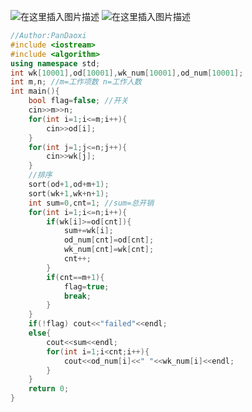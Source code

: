 ![在这里插入图片描述](https://pic.2ge.org/cdn/?url=https://img-blog.csdnimg.cn/b5c37f2e21974a9a8a8511054063ec67.png?x-oss-process=image/watermark,type_d3F5LXplbmhlaQ,shadow_50,text_Q1NETiBA5r2Y6YGT54a5,size_20,color_FFFFFF,t_70,g_se,x_16)
![在这里插入图片描述](https://pic.2ge.org/cdn/?url=https://img-blog.csdnimg.cn/9a5b3fe54bde4d00a4f0580be53e98ff.png)

```cpp
//Author:PanDaoxi
#include <iostream>
#include <algorithm> 
using namespace std;
int wk[10001],od[10001],wk_num[10001],od_num[10001];
int m,n; //m=工作项数 n=工作人数 
int main(){
	bool flag=false; //开关
	cin>>m>>n;
	for(int i=1;i<=m;i++){
		cin>>od[i];
	} 
	for(int j=1;j<=n;j++){
		cin>>wk[j];
	}
	//排序
	sort(od+1,od+m+1); 
	sort(wk+1,wk+n+1);
	int sum=0,cnt=1; //sum=总开销
	for(int i=1;i<=n;i++){
		if(wk[i]>=od[cnt]){
			sum+=wk[i];
			od_num[cnt]=od[cnt];
			wk_num[cnt]=wk[cnt];
			cnt++;
		}
		if(cnt==m+1){
			flag=true;
			break;
		}
	} 
	if(!flag) cout<<"failed"<<endl;
	else{
		cout<<sum<<endl;
		for(int i=1;i<cnt;i++){
			cout<<od_num[i]<<" "<<wk_num[i]<<endl;
		}
	}
	return 0;
} 
```

